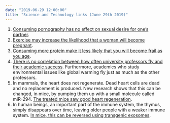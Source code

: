 ```yaml
---
date: "2019-06-29 12:00:00"
title: "Science and Technology links (June 29th 2019)"
---
```




1. [Consuming pornography has no effect on sexual desire for one&rsquo;s partner](https://www.tandfonline.com/doi/abs/10.1080/10570314.2018.1564934).
1. [Exercise may increase the likelihood that a woman will become pregnant](https://dx.doi.org/10.1093/humupd/dmz013).
1. [Consuming more protein make it less likely that you will become frail as you age](https://link.springer.com/article/10.1007/s00394-019-01978-7).
1. [There is no correlation between how often university professors fly and their academic success](https://doi.org/10.1016/j.jclepro.2019.04.109). Furthermore, academics who study environmental issues like global warming fly just as much as the other professors.
1. In mammals, the heart does not regenerate. Dead heart cells are dead and no replacement is produced. New research shows that this can be changed, in mice, by pumping them up with a small molecule called miR-294. [The treated mice saw good heart regeneration](https://www.templehealth.org/about/news/embryonic-microrna-fuels-heart-cell-regeneration-temple-researchers-show).
1. In human beings, an important part of the immune system, the thymus, simply disappears over time, leaving older people with a weaker immune system. [In mice, this can be reversed using transgenic exosomes](https://www.frontiersin.org/articles/10.3389/fimmu.2019.00862/full).


